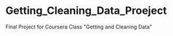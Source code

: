 Getting_Cleaning_Data_Proeject
==============================

Final Project for Coursera Class "Getting and Cleaning Data"
